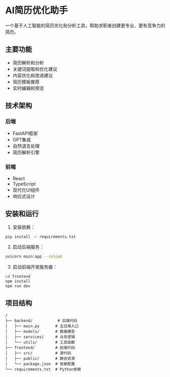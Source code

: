 # AI简历优化助手

一个基于人工智能的简历优化和分析工具，帮助求职者创建更专业、更有竞争力的简历。

## 主要功能

- 简历解析和分析
- 关键词提取和优化建议
- 内容优化和改进建议
- 简历模板推荐
- 实时编辑和预览

## 技术架构

### 后端
- FastAPI框架
- GPT集成
- 自然语言处理
- 简历解析引擎

### 前端
- React
- TypeScript
- 现代化UI组件
- 响应式设计

## 安装和运行

1. 安装依赖：
```bash
pip install -r requirements.txt
```

2. 启动后端服务：
```bash
uvicorn main:app --reload
```

3. 启动前端开发服务器：
```bash
cd frontend
npm install
npm run dev
```

## 项目结构

```
/
├── backend/           # 后端代码
│   ├── main.py       # 主应用入口
│   ├── models/       # 数据模型
│   ├── services/     # 业务逻辑
│   └── utils/        # 工具函数
├── frontend/         # 前端代码
│   ├── src/          # 源代码
│   ├── public/       # 静态资源
│   └── package.json  # 依赖配置
└── requirements.txt  # Python依赖
```